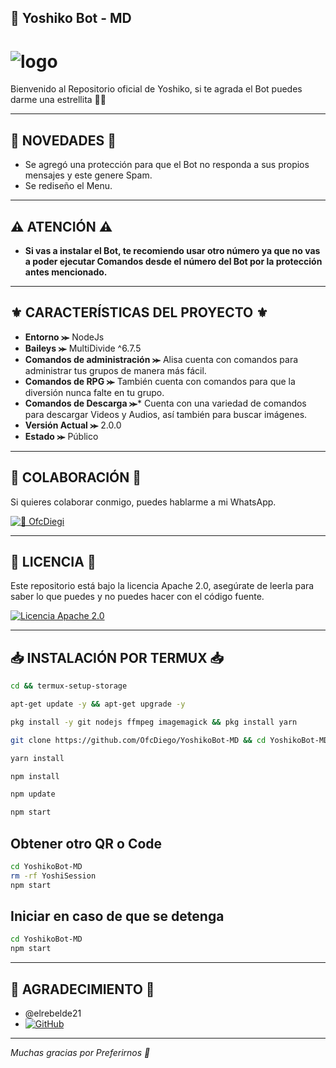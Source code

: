## 🤍 Yoshiko Bot - MD

# ![logo](https://telegra.ph/file/548e13f4035ff724a89b2.jpg)

Bienvenido al Repositorio oficial de Yoshiko, si te agrada el Bot puedes darme una estrellita 🌟🤍

---

## 🌟 NOVEDADES 🌟

- Se agregó una protección para que el Bot no responda a sus propios mensajes y este genere Spam.
- Se rediseño el Menu.

---

## ⚠️ ATENCIÓN ⚠️

- **Si vas a instalar el Bot, te recomiendo usar otro número ya que no vas a poder ejecutar Comandos desde el número del Bot por la protección antes mencionado.**

---

## ⚜️ CARACTERÍSTICAS DEL PROYECTO ⚜️

- **Entorno ⪼** NodeJs
- **Baileys ⪼** MultiDivide ^6.7.5
- **Comandos de administración ⪼** Alisa cuenta con comandos para administrar tus grupos de manera más fácil.
- **Comandos de RPG ⪼** También cuenta con comandos para que la diversión nunca falte en tu grupo.
- **Comandos de Descarga ⪼*** Cuenta con una variedad de comandos para descargar Videos y Audios, así también para buscar imágenes.
- **Versión Actual ⪼** 2.0.0
- **Estado ⪼** Público

---

## 👤 COLABORACIÓN 👤

Si quieres colaborar conmigo, puedes hablarme a mi WhatsApp.

[![🤍 OfcDiegi](https://img.shields.io/badge/🤍OfcDiegi-25D366?style=for-the-badge&logo=whatsapp&logoColor=white)](https://wa.me/573218138672)

---

## 📝 LICENCIA 📝

Este repositorio está bajo la licencia Apache 2.0, asegúrate de leerla para saber lo que puedes y no puedes hacer con el código fuente.

[![Licencia Apache 2.0](https://img.shields.io/badge/Licencia-Apache%202.0-blue?style=for-the-badge)](LICENSE)

---

## 📥 INSTALACIÓN POR TERMUX 📥

```bash
cd && termux-setup-storage
```

```bash
apt-get update -y && apt-get upgrade -y
```

```bash
pkg install -y git nodejs ffmpeg imagemagick && pkg install yarn 
```

```bash
git clone https://github.com/OfcDiego/YoshikoBot-MD && cd YoshikoBot-MD
```

```bash
yarn install
```

```bash
npm install
```

```bash
npm update
```

```bash
npm start
``` 

## Obtener otro QR o Code
```bash
cd YoshikoBot-MD
rm -rf YoshiSession
npm start
```

## Iniciar en caso de que se detenga

```bash
cd YoshikoBot-MD
npm start
```

---

## 🍃 AGRADECIMIENTO 🍃
- @elrebelde21
- [![GitHub](https://img.shields.io/badge/GitHub-elrebelde21-blue?logo=github)](https://github.com/elrebelde21)

---

*Muchas gracias por Preferirnos 🤍*
